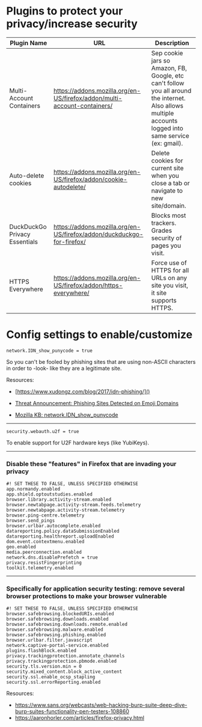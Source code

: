 Plugins to protect your privacy/increase security
=================================================
|Plugin Name|URL|Description|
|-----------|---|-----------|
|Multi-Account Containers|https://addons.mozilla.org/en-US/firefox/addon/multi-account-containers/|Sep cookie jars so Amazon, FB, Google, etc can't follow you all around the internet. Also allows multiple accounts logged into same service (ex: gmail).|
|Auto-delete cookies|https://addons.mozilla.org/en-US/firefox/addon/cookie-autodelete/|Delete cookies for current site when you close a tab or navigate to new site/domain.|
|DuckDuckGo Privacy Essentials|https://addons.mozilla.org/en-US/firefox/addon/duckduckgo-for-firefox/|Blocks most trackers. Grades security of pages you visit.|
|HTTPS Everywhere|https://addons.mozilla.org/en-US/firefox/addon/https-everywhere/|Force use of HTTPS for all URLs on any site you visit, it site supports HTTPS.|


Config settings to enable/customize
===================================

```
network.IDN_show_punycode = true
```
So you can't be fooled by phishing sites that are using non-ASCII characters in order to -look- like they are a legitimate site.

Resources:

* [https://www.xudongz.com/blog/2017/idn-phishing/]()

* [Threat Announcement: Phishing Sites Detected on Emoji Domains](https://info.phishlabs.com/blog/threat-announcement-phishing-sites-detected-on-emoji-domains)

* [Mozilla KB: network.IDN_show_punycode](http://kb.mozillazine.org/Network.IDN_show_punycode)
	

---
	
	security.webauth.u2f = true
To enable support for U2F hardware keys (like YubiKeys).

---
	
### Disable these "features" in Firefox that are invading your privacy

```
#! SET THESE TO FALSE, UNLESS SPECIFIED OTHERWISE
app.normandy.enabled
app.shield.optoutstudies.enabled
browser.library.activity-stream.enabled
browser.newtabpage.activity-stream.feeds.telemetry
browser.newtabpage.activity-stream.telemetry
browser.ping-centre.telemetry
browser.send_pings
browser.urlbar.autocomplete.enabled
datareporting.policy.dataSubmissionEnabled
datareporting.healthreport.uploadEnabled 
dom.event.contextmenu.enabled 
geo.enabled
media.peerconnection.enabled
network.dns.disablePrefetch = true
privacy.resistFingerprinting
toolkit.telemetry.enabled
```
	
---
	
	
### Specifically for application security testing: remove several browser protections to make your browser vulnerable

```
#! SET THESE TO FALSE, UNLESS SPECIFIED OTHERWISE
browser.safebrowsing.blockedURIs.enabled
browser.safebrowsing.downloads.enabled
browser.safebrowsing.downloads.remote.enabled
browser.safebrowsing.malware.enabled
browser.safebrowsing.phishing.enabled
browser.urlbar.filter.javascript
network.captive-portal-service.enabled
plugins.flashBlock.enabled
privacy.trackingprotection.annotate_channels
privacy.trackingprotection.pbmode.enabled
security.tls.version.min = 0
security.mixed_content.block_active_content
security.ssl.enable_ocsp_stapling
security.ssl.errorReporting.enabled
```
Resources:

* https://www.sans.org/webcasts/web-hacking-burp-suite-deep-dive-burp-suites-functionality-pen-testers-108860
* https://aaronhorler.com/articles/firefox-privacy.html

